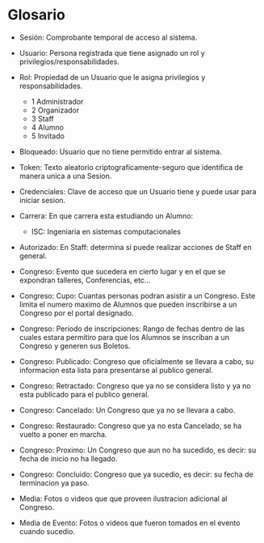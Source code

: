 # Glosario

- Sesión:
Comprobante temporal de acceso al sistema.

- Usuario:
Persona registrada que tiene asignado un rol y privilegios/responsabilidades.

- Rol:
Propiedad de un Usuario que le asigna privilegios y responsabilidades.
  - 1 Administrador
  - 2 Organizador
  - 3 Staff
  - 4 Alumno
  - 5 Invitado

- Bloqueado:
Usuario que no tiene permitido entrar al sistema.

- Token:
Texto aleatorio criptograficamente-seguro que identifica de manera unica a una Sesion.

- Credenciales:
Clave de acceso que un Usuario tiene y puede usar para iniciar sesion.

- Carrera:
En que carrera esta estudiando un Alumno:
  - ISC: Ingeniaria en sistemas computacionales

- Autorizado:
En Staff: determina si puede realizar acciones de Staff en general.

- Congreso:
Evento que sucedera en cierto lugar y en el que se expondran talleres, Conferencias, etc...

- Congreso: Cupo:
Cuantas personas podran asistir a un Congreso. Este limita el numero maximo de Alumnos que pueden inscribirse a un Congreso por el portal designado.

- Congreso: Periodo de inscripciones:
Rango de fechas dentro de las cuales estara permitiro para que los Alumnos se inscriban a un Congreso y generen sus Boletos.

- Congreso: Publicado:
Congreso que oficialmente se llevara a cabo, su informacion esta lista para presentarse al publico general.

- Congreso: Retractado:
Congreso que ya no se considera listo y ya no esta publicado para el publico general.

- Congreso: Cancelado:
Un Congreso que ya no se llevara a cabo.

- Congreso: Restaurado:
Congreso que ya no esta Cancelado, se ha vuelto a poner en marcha.

- Congreso: Proximo:
Un Congreso que aun no ha sucedido, es decir: su fecha de inicio no ha llegado.

- Congreso: Concluido:
Congreso que ya sucedio, es decir: su fecha de terminacion ya paso.

- Media:
Fotos o videos que que proveen ilustracion adicional al Congreso.

- Media de Evento:
Fotos o videos que fueron tomados en el evento cuando sucedio.



